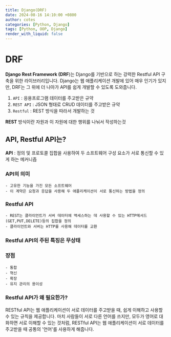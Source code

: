 ```yaml
---
title: Django(DRF)
date: 2024-08-16 14:10:00 +0800
author: cotes
categories: [Python, Django]
tags: [Python, OOP, Django]
render_with_liquid: false
---
```


# DRF
**Django Rest Framework (DRF**)는 Django를 기반으로 하는 강력한 Restful API 구축을 위한 라이브러리입니다. Django는 웹 애플리케이션 개발에 있어 매우 인기가 있지만, DRF는 그 위에 더 나아가 API를 쉽게 개발할 수 있도록 도와줍니다.

1. ```API``` : 응용프로그램 데이터를 주고받은 규약
2. ```REST API``` : JSON 형태로 CRUD 데이터를 주고받은 규약
3. ```Restful``` : REST 방식을 따라서 개발하는 것

**REST** 방식이란 자원과 이 자원에 대한 행위를 나눠서 작성하는것

## API, Restful API는?
 **API** : 정의 및 프로토콜 집합을 사용하여 두 소프트웨어 구성 요소가 서로 통신할 수 있게 하는 메커니즘

### API의 의미
    - 고유한 기능을 가진 모든 소프트웨어 
    - 이 계약은 요청과 응답을 사용해 두 애플리케이션이 서로 통신하는 방법을 정의

### **Restful API**
    - REST는 클라이언트가 서버 데이터에 액세스하는 데 사용할 수 있는 HTTP메서드(GET,PUT,DELETE)등의 집합을 정의
    - 클라이언트와 서버는 HTTP를 사용해 데이터를 교환


###  Restful API의 주된 특징은 **무상태**

### **장점**
    - 통합
    - 혁신
    - 확장
    - 유지 관리의 용이성

### Restful API가 왜 필요한가?
RESTful API는 웹 애플리케이션이 서로 데이터를 주고받을 때, 쉽게 이해하고 사용할 수 있는 규칙을 제공합니다. 마치 사람들이 서로 다른 언어를 쓰지만, 모두가 영어로 대화하면 서로 이해할 수 있는 것처럼, RESTful API는 웹 애플리케이션이 서로 데이터를 주고받을 때 공통의 '언어'를 사용하게 해줍니다. 
